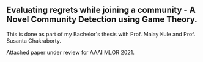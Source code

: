 ## Evaluating regrets while joining a community - A Novel Community Detection using Game Theory.

This is done as part of my Bachelor's thesis with Prof. Malay Kule and Prof. Susanta Chakraborty.


Attached paper under review for AAAI MLOR 2021.